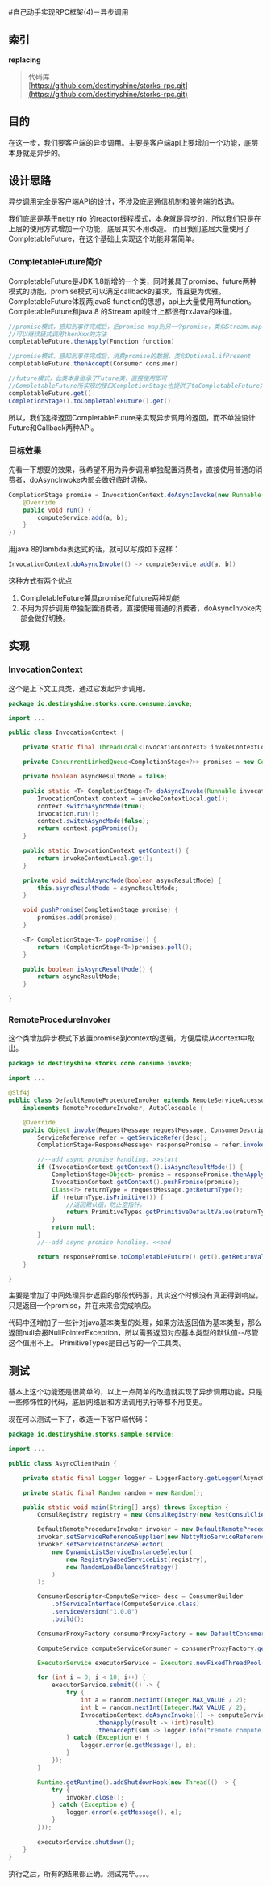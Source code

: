 #自己动手实现RPC框架(4)－异步调用

## 索引
__replacing__

>代码库<br/>
>[https://github.com/destinyshine/storks-rpc.git](https://github.com/destinyshine/storks-rpc.git)

## 目的
在这一步，我们要客户端的异步调用。主要是客户端api上要增加一个功能，底层本身就是异步的。

## 设计思路

异步调用完全是客户端API的设计，不涉及底层通信机制和服务端的改造。

我们底层是基于netty nio 的reactor线程模式，本身就是异步的，所以我们只是在上层的使用方式增加一个功能，底层其实不用改造。
而且我们底层大量使用了CompletableFuture，在这个基础上实现这个功能非常简单。

### CompletableFuture简介
CompletableFuture是JDK 1.8新增的一个类，同时兼具了promise、future两种模式的功能，promise模式可以满足callback的要求，而且更为优雅。
CompletableFuture体现两java8 function的思想，api上大量使用两function。CompletableFuture和java 8 的Stream api设计上都很有rxJava的味道。

```java
//promise模式，感知到事件完成后，把promise map到另一个promise，类似Stream.map和Optional.map
//可以继续链式调用thenXxx的方法
completableFuture.thenApply(Function function)

//promise模式，感知到事件完成后，消费promise的数据，类似Optional.ifPresent
completableFuture.thenAccept(Consumer consumer)

//future模式，此类本身继承了Future类，直接使用即可
//CompletableFuture所实现的接口CompletionStage也提供了toCompletableFuture方法
completableFuture.get()
CompletionStage().toCompletableFuture().get()
```
所以，我们选择返回CompletableFuture来实现异步调用的返回，而不单独设计Future和Callback两种API。

### 目标效果

先看一下想要的效果，我希望不用为异步调用单独配置消费者，直接使用普通的消费者，doAsyncInvoke内部会做好临时切换。

```java
CompletionStage promise = InvocationContext.doAsyncInvoke(new Runnable() {
    @Override
    public void run() {
        computeService.add(a, b);
    }
})
```

用java 8的lambda表达式的话，就可以写成如下这样：

```java
InvocationContext.doAsyncInvoke(() -> computeService.add(a, b))
```

这种方式有两个优点

1. CompletableFuture兼具promise和future两种功能
2. 不用为异步调用单独配置消费者，直接使用普通的消费者，doAsyncInvoke内部会做好切换。

## 实现

### InvocationContext
这个是上下文工具类，通过它发起异步调用。

```java
package io.destinyshine.storks.core.consume.invoke;

import ...

public class InvocationContext {

    private static final ThreadLocal<InvocationContext> invokeContextLocal = ThreadLocal.withInitial(InvocationContext::new);

    private ConcurrentLinkedQueue<CompletionStage<?>> promises = new ConcurrentLinkedQueue<>();

    private boolean asyncResultMode = false;

    public static <T> CompletionStage<T> doAsyncInvoke(Runnable invocation) {
        InvocationContext context = invokeContextLocal.get();
        context.switchAsyncMode(true);
        invocation.run();
        context.switchAsyncMode(false);
        return context.popPromise();
    }

    public static InvocationContext getContext() {
        return invokeContextLocal.get();
    }

    private void switchAsyncMode(boolean asyncResultMode) {
        this.asyncResultMode = asyncResultMode;
    }

    void pushPromise(CompletionStage promise) {
        promises.add(promise);
    }

    <T> CompletionStage<T> popPromise() {
        return (CompletionStage<T>)promises.poll();
    }

    public boolean isAsyncResultMode() {
        return asyncResultMode;
    }

}

```

### RemoteProcedureInvoker

这个类增加异步模式下放置promise到context的逻辑，方便后续从context中取出。

```java
package io.destinyshine.storks.core.consume.invoke;

import ...

@Slf4j
public class DefaultRemoteProcedureInvoker extends RemoteServiceAccessor
    implements RemoteProcedureInvoker, AutoCloseable {

    @Override
    public Object invoke(RequestMessage requestMessage, ConsumerDescriptor<?> desc) throws Exception {
        ServiceReference refer = getServiceRefer(desc);
        CompletionStage<ResponseMessage> responsePromise = refer.invoke(requestMessage);

        //--add async promise handling. >>start
        if (InvocationContext.getContext().isAsyncResultMode()) {
            CompletionStage<Object> promise = responsePromise.thenApply(resp -> resp.getReturnValue());
            InvocationContext.getContext().pushPromise(promise);
            Class<?> returnType = requestMessage.getReturnType();
            if (returnType.isPrimitive()) {
                //返回默认值，防止空指针。
                return PrimitiveTypes.getPrimitiveDefaultValue(returnType);
            }
            return null;
        }
        //--add async promise handling. <<end

        return responsePromise.toCompletableFuture().get().getReturnValue();
    }

}
```

主要是增加了中间处理异步返回的那段代码那，其实这个时候没有真正得到响应，只是返回一个promise，并在未来会完成响应。

代码中还增加了一些针对java基本类型的处理，如果方法返回值为基本类型，那么返回null会报NullPointerException，所以需要返回对应基本类型的默认值--尽管这个值用不上。
PrimitiveTypes是自己写的一个工具类。

## 测试
基本上这个功能还是很简单的，以上一点简单的改造就实现了异步调用功能。只是一些修饰性的代码，底层网络层和方法调用执行等都不用变更。

现在可以测试一下了，改造一下客户端代码：

```java
package io.destinyshine.storks.sample.service;

import ...

public class AsyncClientMain {

    private static final Logger logger = LoggerFactory.getLogger(AsyncClientMain.class);

    private static final Random random = new Random();

    public static void main(String[] args) throws Exception {
        ConsulRegistry registry = new ConsulRegistry(new RestConsulClient("127.0.0.1", 8500));

        DefaultRemoteProcedureInvoker invoker = new DefaultRemoteProcedureInvoker();
        invoker.setServiceReferenceSupplier(new NettyNioServiceReferenceSupplier());
        invoker.setServiceInstanceSelector(
            new DynamicListServiceInstanceSelector(
                new RegistryBasedServiceList(registry),
                new RandomLoadBalanceStrategy()
            )
        );

        ConsumerDescriptor<ComputeService> desc = ConsumerBuilder
            .ofServiceInterface(ComputeService.class)
            .serviceVersion("1.0.0")
            .build();

        ConsumerProxyFactory consumerProxyFactory = new DefaultConsumerProxyFactory(invoker);

        ComputeService computeServiceConsumer = consumerProxyFactory.getConsumerProxy(desc);

        ExecutorService executorService = Executors.newFixedThreadPool(10);

        for (int i = 0; i < 10; i++) {
            executorService.submit(() -> {
                try {
                    int a = random.nextInt(Integer.MAX_VALUE / 2);
                    int b = random.nextInt(Integer.MAX_VALUE / 2);
                    InvocationContext.doAsyncInvoke(() -> computeServiceConsumer.add(a, b))
                        .thenApply(result -> (int)result)
                        .thenAccept(sum -> logger.info("remote compute: {} + {} = {}, right:{}", a, b, sum, a + b == sum));
                } catch (Exception e) {
                    logger.error(e.getMessage(), e);
                }
            });
        }

        Runtime.getRuntime().addShutdownHook(new Thread(() -> {
            try {
                invoker.close();
            } catch (Exception e) {
                logger.error(e.getMessage(), e);
            }
        }));

        executorService.shutdown();
    }
}

```

执行之后，所有的结果都正确。测试完毕。。。。

